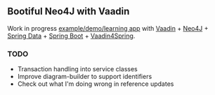## Bootiful Neo4J with Vaadin

Work in progress [example/demo/learning app](https://github.com/mstahv/bootiful-neo4j-with-vaadin) with 
[Vaadin](https://vaadin.com/home) + [Neo4J](http://www.neo4j.org) + 
[Spring Data](http://projects.spring.io/spring-data/) + 
[Spring Boot](http://projects.spring.io/spring-boot/) + 
[Vaadin4Spring](https://github.com/peholmst/vaadin4spring).

### TODO

 * Transaction handling into service classes
 * Improve diagram-builder to support identifiers
 * Check out what I'm doing wrong in reference updates
